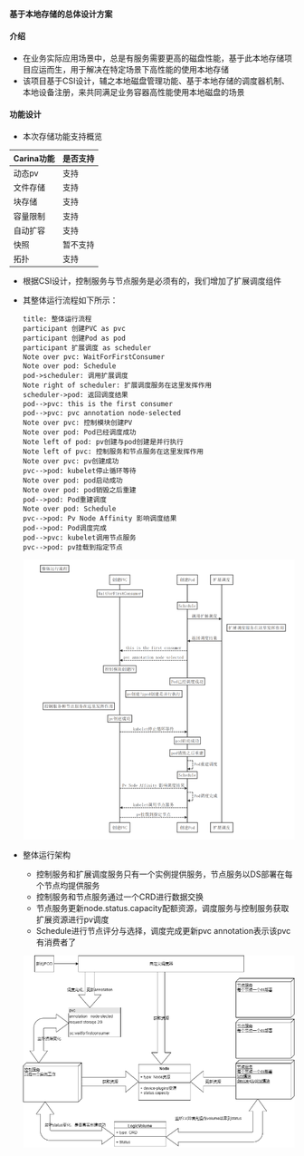 
#### 基于本地存储的总体设计方案

#### 介绍

- 在业务实际应用场景中，总是有服务需要更高的磁盘性能，基于此本地存储项目应运而生，用于解决在特定场景下高性能的使用本地存储
- 该项目基于CSI设计，辅之本地磁盘管理功能、基于本地存储的调度器机制、本地设备注册，来共同满足业务容器高性能使用本地磁盘的场景

#### 功能设计

- 本次存储功能支持概览


| Carina功能 | 是否支持 |
| ---------- | -------- |
| 动态pv     | 支持     |
| 文件存储   | 支持     |
| 块存储     | 支持     |
| 容量限制   | 支持     |
| 自动扩容   | 支持     |
| 快照       | 暂不支持 |
| 拓扑       | 支持     |


- 根据CSI设计，控制服务与节点服务是必须有的，我们增加了扩展调度组件
- 其整体运行流程如下所示：

  ```sequence
  title: 整体运行流程
  participant 创建PVC as pvc
  participant 创建Pod as pod
  participant 扩展调度 as scheduler
  Note over pvc: WaitForFirstConsumer
  Note over pod: Schedule
  pod->scheduler: 调用扩展调度
  Note right of scheduler: 扩展调度服务在这里发挥作用
  scheduler->pod: 返回调度结果
  pod-->pvc: this is the first consumer
  pod-->pvc: pvc annotation node-selected
  Note over pvc: 控制模块创建PV
  Note over pod: Pod已经调度成功
  Note left of pod: pv创建与pod创建是并行执行
  Note left of pvc: 控制服务和节点服务在这里发挥作用
  Note over pvc: pv创建成功
  pvc-->pod: kubelet停止循环等待
  Note over pod: pod启动成功
  Note over pod: pod销毁之后重建
  pod-->pod: Pod重建调度
  Note over pod: Schedule
  pvc-->pod: Pv Node Affinity 影响调度结果
  pod-->pod: Pod调度完成
  pod-->pvc: kubelet调用节点服务
  pvc-->pod: pv挂载到指定节点
  ```
  ![csi-本地存储-运行流程](../img/csi-overall-flow.png)
  
- 整体运行架构
  - 控制服务和扩展调度服务只有一个实例提供服务，节点服务以DS部署在每个节点均提供服务
  - 控制服务和节点服务通过一个CRD进行数据交换
  - 节点服务更新node.status.capacity配额资源，调度服务与控制服务获取扩展资源进行pv调度
  - Schedule进行节点评分与选择，调度完成更新pvc annotation表示该pvc有消费者了

  ![csi-本地存储-整体架构](../img/csi-overall.png)

  


